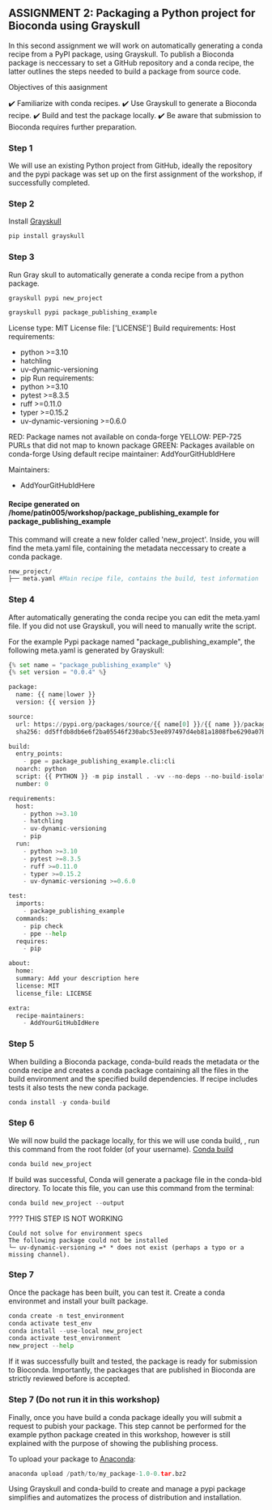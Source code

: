 ## ASSIGNMENT 2: Packaging a Python project for Bioconda using Grayskull

In this second assignment we will work on automatically generating a conda recipe from a PyPI package, using Grayskull.
To publish a Bioconda package is neccessary to set a GitHub repository and a conda recipe, the latter outlines the steps needed to build a package from source code.

Objectives of this aasignment

✔️ Familiarize with conda recipes.
✔️ Use Grayskull to generate a Bioconda recipe.
✔️ Build and test the package locally.
✔️ Be aware that submission to Bioconda requires further preparation. 

### Step 1

We will use an existing Python project from GitHub, ideally the repository and the pypi package was set up on the first assignment of the workshop, if successfully completed.

### Step 2
Install [Grayskull](https://github.com/conda/grayskull)



```python
pip install grayskull
```

### Step 3

Run Gray skull to automatically generate a conda recipe from a python package.


```python
grayskull pypi new_project
```


```python
grayskull pypi package_publishing_example 
```

License type: MIT
License file: ['LICENSE']
Build requirements:
  <none>
Host requirements:
  - python >=3.10
  - hatchling
  - uv-dynamic-versioning
  - pip
Run requirements:
  - python >=3.10
  - pytest >=8.3.5
  - ruff >=0.11.0
  - typer >=0.15.2
  - uv-dynamic-versioning >=0.6.0

RED: Package names not available on conda-forge
YELLOW: PEP-725 PURLs that did not map to known package
GREEN: Packages available on conda-forge
Using default recipe maintainer: AddYourGitHubIdHere

Maintainers:
   - AddYourGitHubIdHere
#### Recipe generated on /home/patin005/workshop/package_publishing_example for package_publishing_example ###

This command will create a new folder called 'new_project'. Inside, you will find the meta.yaml file, containing the metadata neccessary to create a conda package.


```python
new_project/
├── meta.yaml #Main recipe file, contains the build, test information
```

### Step 4

After automatically generating the conda recipe you can edit the meta.yaml file. If you did not use Grayskull, you will need to manually write the script. 

For the example Pypi package named "package_publishing_example", the following meta.yaml is generated by Grayskull:


```python
{% set name = "package_publishing_example" %}
{% set version = "0.0.4" %}

package:
  name: {{ name|lower }}
  version: {{ version }}

source:
  url: https://pypi.org/packages/source/{{ name[0] }}/{{ name }}/package_publishing_example-{{ version }}.tar.gz
  sha256: dd5ffdb8db6e6f2ba05546f230abc53ee897497d4eb81a1808fbe6290a07bf6f

build:
  entry_points:
    - ppe = package_publishing_example.cli:cli
  noarch: python
  script: {{ PYTHON }} -m pip install . -vv --no-deps --no-build-isolation
  number: 0

requirements:
  host:
    - python >=3.10
    - hatchling
    - uv-dynamic-versioning
    - pip
  run:
    - python >=3.10
    - pytest >=8.3.5
    - ruff >=0.11.0
    - typer >=0.15.2
    - uv-dynamic-versioning >=0.6.0

test:
  imports:
    - package_publishing_example
  commands:
    - pip check
    - ppe --help
  requires:
    - pip

about:
  home: 
  summary: Add your description here
  license: MIT
  license_file: LICENSE

extra:
  recipe-maintainers:
    - AddYourGitHubIdHere
```



### Step 5

When building a Bioconda package, conda-build reads the metadata or the conda recipe and creates a conda package containing all the files in the build environment and the specified build dependencies. If recipe includes tests it also tests the new conda package. 


```python
conda install -y conda-build
```

### Step 6
We will now build the package locally, for this we will use conda build, , run this command from the root folder (of your username). [Conda build](https://conda.org/blog/2023-05-18-how-to-use-conda-build/)



```python
conda build new_project
```

If build was successful, Conda will generate a package file in the conda-bld directory. To locate this file, you can use this command from the terminal:


```python
conda build new_project --output
```

???? THIS STEP IS NOT WORKING
```
Could not solve for environment specs
The following package could not be installed
└─ uv-dynamic-versioning =* * does not exist (perhaps a typo or a missing channel).
```

### Step 7

Once the package has been built, you can test it. Create a conda environmet and install your built package.


```python
conda create -n test_environment
conda activate test_env
conda install --use-local new_project
conda activate test_environment
new_project --help
```

If it was successfully built and tested, the package is ready for submission to Bioconda. Importantly, the packages that are published in Bioconda are strictly reviewed before is accepted.

### Step 7 (Do not run it in this workshop)

Finally, once you have build a conda package ideally you will submit a request to pubish your package. This step cannot be performed for the example python package created in this workshop, however is still explained with the purpose of showing the publishing process.

To upload your package to [Anaconda](https://anaconda.org/):


```python
anaconda upload /path/to/my_package-1.0-0.tar.bz2
```

Using Grayskull and conda-build to create and manage a pypi package simplifies and automatizes the process of distribution and installation. 
